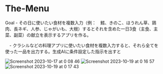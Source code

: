 # The-Menu

Goal - その日に使いたい食材を複数入力（例：　鱈、きのこ、ほうれん草、鶏肉、長ネギ、人参、じゃがいも、大根）するとそれを含めた一日3食（主食、主菜、副菜）の献立を表示するアプリを作る。

　- クラシルなどの料理アプリに使いたい食材を複数入力すると、それら全てを使った一品を出力する。生成AIに条件設定した指示を出すと
 
![Screenshot 2023-10-17 at 0 08 46](https://github.com/shun1829/The-Menu/assets/74482117/7df3a559-a2d3-46ed-9709-24cdfa7bf153)
![Screenshot 2023-10-19 at 0 16 57](https://github.com/shun1829/The-Menu/assets/74482117/e811dce7-d6c4-4757-849b-c1703a839057)
![Screenshot 2023-10-19 at 0 17 43](https://github.com/shun1829/The-Menu/assets/74482117/847afc85-f173-4621-b564-c452ed9e6867)




